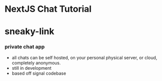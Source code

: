 # NextJS Chat Tutorial


# sneaky-link

### private chat app 
- all chats can be self hosted, on your personal physical server, or cloud, completely anonymous.
- still in development
- based off signal codebase
